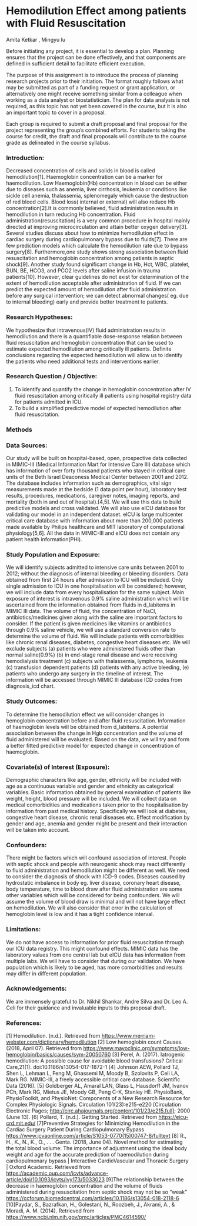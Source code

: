 # Hemodilution Effect among patients with Fluid Resuscitation 
Amita Ketkar , Mingyu lu


Before initiating any project, it is essential to develop a plan. Planning ensures that the project can be
done effectively, and that components are defined in sufficient detail to facilitate efficient execution.

The purpose of this assignment is to introduce the process of planning research projects prior to their
initiation. The format roughly follows what may be submitted as part of a funding request or grant
application, or alternatively one might receive something similar from a colleague when working as a
data analyst or biostatistician. The plan for data analysis is not required, as this topic has not yet been
covered in the course, but it is also an important topic to cover in a proposal.

Each group is required to submit a draft proposal and final proposal for the project representing the
group’s combined efforts. For students taking the course for credit, the draft and final proposals will
contribute to the course grade as delineated in the course syllabus.

### Introduction:

Decreased concentration of cells and solids in blood is called hemodilution[1]. Haemoglobin concentration can be a marker for haemodilution. Low Haemoglobin(Hb) concentration in blood can be either due to diseases such as anemia, liver cirrhosis, leukemia or conditions like sickle cell anemia, thalassemia, splenomegaly which cause the destruction of red blood cells. Blood loss( internal or external) will also reduce Hb concentration[2].It is commonly believed, fluid administration results in hemodilution in turn reducing Hb concentration. Fluid administration(resuscitation) is a very common procedure in hospital mainly directed at improving microcirculation and attain better oxygen delivery[3]. Several studies discuss about how to minimize hemodilution effect in cardiac surgery during cardiopulmonary bypass due to fluids[7]. There are few prediction models which calculate the hemodilution rate due to bypass surgery[8]. Furthermore,one study shows strong association between fluid resuscitation and hemoglobin concentration among patients in septic shock[9]. Another study found significant change in Hb, Hct, WBC, platelet, BUN, BE, HCO3, and PCO2 levels after saline infusion in trauma patients[10].  However, clear guidelines do not exist for determination of the extent of hemodilution acceptable after administration of fluid. If we can predict the expected amount of hemodilution after fluid administration before any surgical intervention; we can detect abnormal changes( eg. due to internal bleeding) early and provide better treatment to patients.

### Research Hypotheses:

We hypothesize that intravenous(IV) fluid administration results in hemodilution and there is a quantifiable dose-response relation between fluid resuscitation and hemoglobin concentration that can be used to estimate expected hemodilution among critically ill patients.  Definite conclusions regarding the expected hemodilution will allow us to identify the patients who need additional tests and interventions earlier.

### Research Question / Objective:

1. To identify and quantify the change in hemoglobin concentration after IV fluid resuscitation among critically ill patients using hospital registry data for patients admitted in ICU. 
2. To build a simplified predictive model of expected hemodilution after fluid resuscitation. 

### Methods

### Data Sources:

Our study will be built on hospital-based, open, prospective data collected in MIMIC-III (Medical Information Mart for Intensive Care III) database which has information of over forty thousand patients who stayed in critical care units of the Beth Israel Deaconess Medical Center between 2001 and 2012. The database includes information such as demographics, vital sign measurements made at the bedside (1 data point per hour), laboratory test results, procedures, medications, caregiver notes, imaging reports, and mortality (both in and out of hospital).[4,5]. We will use this data to build predictive models and cross validated. We will also use eICU database for validating our model in an independent dataset. eICU is large multicenter critical care database with information about more than 200,000 patients made available by Philips healthcare and MIT laboratory of computational physiology[5,6]. All the data in MIMIC-III and eICU does not contain any patient health information(PHI).


### Study Population and Exposure:

We will identify subjects admitted to intensive care units between 2001 to 2012; without the diagnosis of internal bleeding or bleeding disorders. Data obtained from first 24 hours after admission to ICU will be included. Only single admission to ICU in one hospitalisation will be considered; however, we will include data from every hospitalisation for the same subject. Main exposure of interest is intravenous 0.9% saline administration which will be ascertained from the information obtained from fluids in d_labitems in MIMIC III data. The volume of fluid, the concentration of NaCl, antibiotics/medicines given along with the saline are important factors to consider. If the patient is given medicines like vitamins or antibiotics through 0.9% saline vehicle, we will use a standard conversion rate to determine the volume of fluid.  We will include patients with comorbidities like chronic renal diseases, diabetes, congestive heart diseases etc. 
We will exclude subjects (a) patients who were administered fluids other than normal saline(0.9%) (b) in end-stage renal disease and were receiving hemodialysis treatment (c) subjects with thalassemia, lymphoma, leukemia (c) transfusion dependent patients (d) patients with any active bleeding, (e) patients who undergo any surgery in the timeline of interest. The information will be accessed through MIMIC III database ICD codes from diagnosis_icd chart.


### Study Outcomes:

To determine the hemodilution effect we will consider changes in hemoglobin concentration before and after fluid resuscitation. Information of haemoglobin levels will be obtained from d_labitems. A potential association between the change in Hgb concentration and the volume of fluid administered will be evaluated. Based on the data, we will try and form a better fitted predictive model for expected change in concentration of haemoglobin.


### Covariate(s) of Interest (Exposure):

Demographic characters like age, gender, ethnicity will be included with age as a continuous variable and gender and ethnicity as categorical variables. Basic information obtained by general examination of patients like weight, height, blood pressure will be included. We will collect data on medical comorbidities and medications taken prior to the hospitalisation by information from past medical history. Specifically we will look at diabetes, congestive heart disease, chronic renal diseases etc. Effect modification by gender and age, anemia and gender might be present and their interaction will be taken into account.


### Confounders:

There might be factors which will confound association of interest. People with septic shock and people with neurogenic shock may react differently to fluid administration and hemodilution might be different as well. We need to consider the diagnosis of shock with ICD-9 codes. Diseases caused by hydrostatic imbalance in body eg. liver disease, coronary heart disease, body temperature, time to blood draw after fluid administration are some other variables which will be considered for being confounders. We will assume the volume of blood draw is minimal and will not have large effect on hemodilution. We will also consider that error in the calculation of hemoglobin level is low and it has a tight confidence interval. 

### Limitations:

We do not have access to information for prior fluid resuscitation through our ICU data registry. This might confound effects. MIMIC data has the laboratory values from one central lab but eICU data has information from multiple labs. We will have to consider that during our validation. We have population which is likely to be aged, has more comorbidities and results may differ in different population. 


### Acknowledgements:

We are immensely grateful to Dr. Nikhil Shankar, Andre Silva and Dr. Leo A. Celi for their guidance and invaluable inputs to this proposal draft. 

### References:
[1]  Hemodilution. (n.d.). Retrieved from https://www.merriam-webster.com/dictionary/hemodilution
[2] Low hemoglobin count Causes. (2018, April 07). Retrieved from https://www.mayoclinic.org/symptoms/low-hemoglobin/basics/causes/sym-20050760 
[3] Perel, A. (2017). Iatrogenic hemodilution: A possible cause for avoidable blood transfusions? Critical Care,21(1). doi:10.1186/s13054-017-1872-1
[4] Johnson AEW, Pollard TJ, Shen L, Lehman L, Feng M, Ghassemi M, Moody B, Szolovits P, Celi LA, Mark RG. MIMIC-III, a freely accessible critical care database. Scientific Data (2016). 
[5] Goldberger AL, Amaral LAN, Glass L, Hausdorff JM, Ivanov PCh, Mark RG, Mietus JE, Moody GB, Peng C-K, Stanley HE. PhysioBank, PhysioToolkit, and PhysioNet: Components of a New Research Resource for Complex Physiologic Signals. Circulation 101(23):e215-e220 [Circulation Electronic Pages; http://circ.ahajournals.org/content/101/23/e215.full]; 2000 (June 13).
[6] Pollard, T. (n.d.). Getting Started. Retrieved from https://eicu-crd.mit.edu/
[7]Preventive Strategies for Minimizing Hemodilution in the Cardiac Surgery Patient During Cardiopulmonary Bypass https://www.jcvaonline.com/article/S1053-0770(15)00747-8/fulltext
[8] R., H., K., N., K., O., . . . Genta. (2018, June 04). Novel method for estimating the total blood volume: The importance of adjustment using the ideal body weight and age for the accurate prediction of haemodilution during cardiopulmonary bypass | Interactive CardioVascular and Thoracic Surgery | Oxford Academic. Retrieved from https://academic.oup.com/icvts/advance-article/doi/10.1093/icvts/ivy173/5033023
[9]The relationship between the decrease in haemoglobin concentration and the volume of fluids administered during resuscitation from septic shock may not be so “weak” https://ccforum.biomedcentral.com/articles/10.1186/s13054-018-2118-6 
[10]Paydar, S., Bazrafkan, H., Golestani, N., Roozbeh, J., Akrami, A., & Moradi, A. M. (2014). Retrieved from https://www.ncbi.nlm.nih.gov/pmc/articles/PMC4614590/

